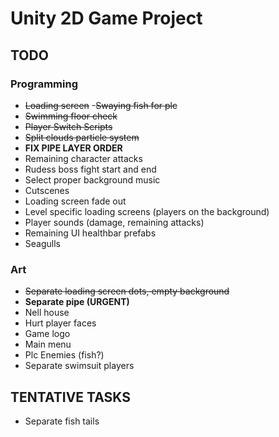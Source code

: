 # Unity 2D Game Project

## TODO
### Programming
- ~~Loading screen~~
-~~Swaying fish for plc~~
- ~~Swimming floor check~~
- ~~Player Switch Scripts~~
- ~~Split clouds particle system~~
- **FIX PIPE LAYER ORDER**
- Remaining character attacks
- Rudess boss fight start and end
- Select proper background music
- Cutscenes
- Loading screen fade out
- Level specific loading screens (players on the background)
- Player sounds (damage, remaining attacks)
- Remaining UI healthbar prefabs
- Seagulls

### Art
- ~~Separate loading screen dots, empty background~~
- **Separate pipe (URGENT)**
- Nell house
- Hurt player faces
- Game logo
- Main menu
- Plc Enemies (fish?)
- Separate swimsuit players

## TENTATIVE TASKS

- Separate fish tails